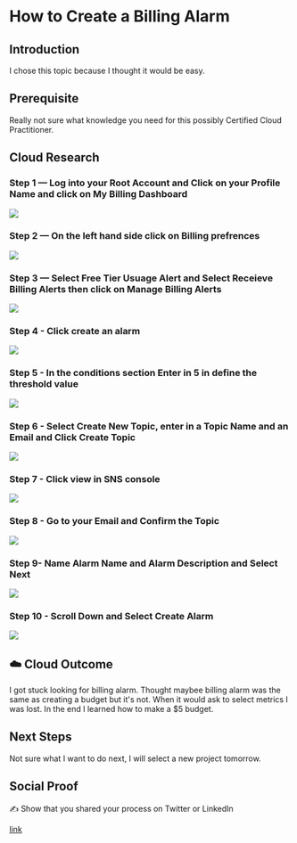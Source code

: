 

# How to Create a Billing Alarm

## Introduction
I chose this topic because I thought it would be easy.

## Prerequisite

Really not sure what knowledge you need for this possibly Certified Cloud Practitioner.

## Cloud Research

### Step 1 — Log into your Root Account and Click on your Profile Name and click on My Billing Dashboard

![](https://github.com/sjose5/100DaysOfCloud/blob/main/step%201.png)

### Step 2 — On the left hand side click on Billing prefrences

![](https://github.com/sjose5/100DaysOfCloud/blob/main/Step%202.png)

### Step 3 — Select Free Tier Usuage Alert and Select Receieve Billing Alerts then click on Manage Billing Alerts

![](https://github.com/sjose5/100DaysOfCloud/blob/main/Step%203.png)

### Step 4 - Click create an alarm

![](https://github.com/sjose5/100DaysOfCloud/blob/main/Step%204%20.png)

### Step 5 - In the conditions section Enter in 5 in define the threshold value

![](https://github.com/sjose5/100DaysOfCloud/blob/main/step%205.png)

### Step 6 - Select Create New Topic, enter in a Topic Name and an Email and Click Create Topic

![](https://github.com/sjose5/100DaysOfCloud/blob/main/step%206.png)

### Step 7 - Click view in SNS console

![](https://github.com/sjose5/100DaysOfCloud/blob/main/Step%207.png)

### Step 8 - Go to your Email and Confirm the Topic

![](https://github.com/sjose5/100DaysOfCloud/blob/main/Step%208.png)

### Step 9- Name Alarm Name and Alarm Description and Select Next

![](https://github.com/sjose5/100DaysOfCloud/blob/main/Step%209.png)

### Step 10 - Scroll Down and Select Create Alarm

![](https://github.com/sjose5/100DaysOfCloud/blob/main/Step%2010.png)


## ☁️ Cloud Outcome

I got stuck looking for billing alarm. Thought maybee billing alarm was the same as creating a budget but it's not.  When it would ask to select metrics I was lost. In the end I learned how to make a $5  budget.

## Next Steps

Not sure what I want to do next, I will select a new project tomorrow.

## Social Proof

✍️ Show that you shared your process on Twitter or LinkedIn

[link](link)


